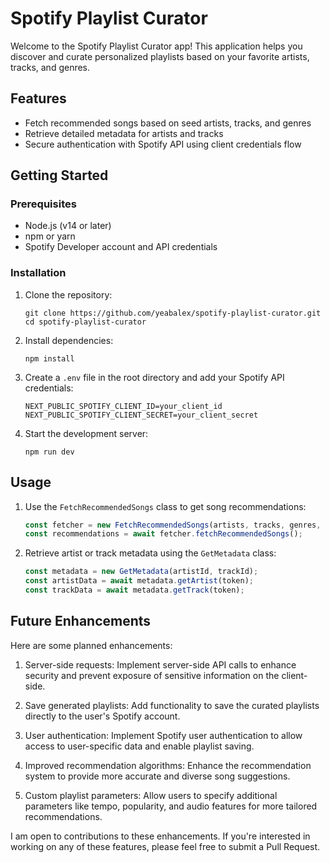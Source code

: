 # Spotify Playlist Curator

Welcome to the Spotify Playlist Curator app! This application helps you discover and curate personalized playlists based on your favorite artists, tracks, and genres.

## Features

- Fetch recommended songs based on seed artists, tracks, and genres
- Retrieve detailed metadata for artists and tracks
- Secure authentication with Spotify API using client credentials flow

## Getting Started

### Prerequisites

- Node.js (v14 or later)
- npm or yarn
- Spotify Developer account and API credentials

### Installation

1. Clone the repository:
   ```
   git clone https://github.com/yeabalex/spotify-playlist-curator.git
   cd spotify-playlist-curator
   ```

2. Install dependencies:
   ```
   npm install
   ```

3. Create a `.env` file in the root directory and add your Spotify API credentials:
   ```
   NEXT_PUBLIC_SPOTIFY_CLIENT_ID=your_client_id
   NEXT_PUBLIC_SPOTIFY_CLIENT_SECRET=your_client_secret
   ```

4. Start the development server:
   ```
   npm run dev
   ```

## Usage

1. Use the `FetchRecommendedSongs` class to get song recommendations:
   ```typescript
   const fetcher = new FetchRecommendedSongs(artists, tracks, genres, token);
   const recommendations = await fetcher.fetchRecommendedSongs();
   ```

2. Retrieve artist or track metadata using the `GetMetadata` class:
   ```typescript
   const metadata = new GetMetadata(artistId, trackId);
   const artistData = await metadata.getArtist(token);
   const trackData = await metadata.getTrack(token);
   ```

## Future Enhancements

Here are some planned enhancements:

1. Server-side requests: Implement server-side API calls to enhance security and prevent exposure of sensitive information on the client-side.

2. Save generated playlists: Add functionality to save the curated playlists directly to the user's Spotify account.

3. User authentication: Implement Spotify user authentication to allow access to user-specific data and enable playlist saving.

4. Improved recommendation algorithms: Enhance the recommendation system to provide more accurate and diverse song suggestions.

5. Custom playlist parameters: Allow users to specify additional parameters like tempo, popularity, and audio features for more tailored recommendations.

I am open to contributions to these enhancements. If you're interested in working on any of these features, please feel free to submit a Pull Request.
